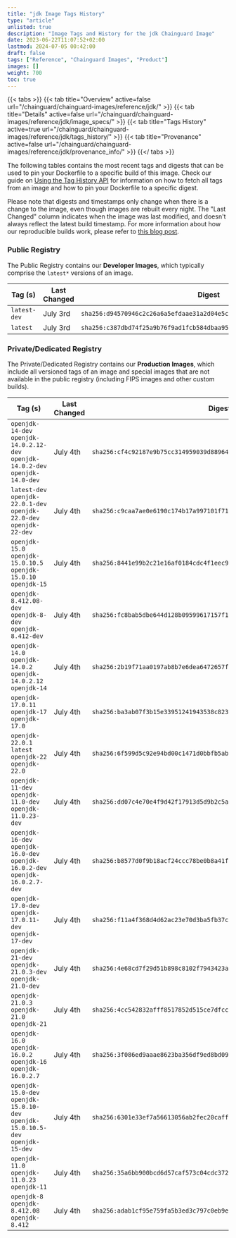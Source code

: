 ```yaml
---
title: "jdk Image Tags History"
type: "article"
unlisted: true
description: "Image Tags and History for the jdk Chainguard Image"
date: 2023-06-22T11:07:52+02:00
lastmod: 2024-07-05 00:42:00
draft: false
tags: ["Reference", "Chainguard Images", "Product"]
images: []
weight: 700
toc: true
---
```


{{< tabs >}}
{{< tab title="Overview" active=false url="/chainguard/chainguard-images/reference/jdk/" >}}
{{< tab title="Details" active=false url="/chainguard/chainguard-images/reference/jdk/image_specs/" >}}
{{< tab title="Tags History" active=true url="/chainguard/chainguard-images/reference/jdk/tags_history/" >}}
{{< tab title="Provenance" active=false url="/chainguard/chainguard-images/reference/jdk/provenance_info/" >}}
{{</ tabs >}}

The following tables contains the most recent tags and digests that can be used to pin your Dockerfile to a specific build of this image. Check our guide on [Using the Tag History API](/chainguard/chainguard-images/using-the-tag-history-api/) for information on how to fetch all tags from an image and how to pin your Dockerfile to a specific digest.

Please note that digests and timestamps only change when there is a change to the image, even though images are rebuilt every night. The "Last Changed" column indicates when the image was last modified, and doesn't always reflect the latest build timestamp. For more information about how our reproducible builds work, please refer to [this blog post](https://www.chainguard.dev/unchained/reproducing-chainguards-reproducible-image-builds).

### Public Registry
The Public Registry contains our **Developer Images**, which typically comprise the `latest*` versions of an image.

| Tag (s)       | Last Changed | Digest                                                                    |
|---------------|--------------|---------------------------------------------------------------------------|
|  `latest-dev` | July 3rd     | `sha256:d94570946c2c26a6a5efdaae31a2d04e5c997eb6762b80eb63ed5922a42f5136` |
|  `latest`     | July 3rd     | `sha256:c387dbd74f25a9b76f9ad1fcb584dbaa959be1aa464003fa0d05b8013b1aa309` |


### Private/Dedicated Registry
The Private/Dedicated Registry contains our **Production Images**, which include all versioned tags of an image and special images that are not available in the public registry (including FIPS images and other custom builds).

| Tag (s)                                                                            | Last Changed | Digest                                                                    |
|------------------------------------------------------------------------------------|--------------|---------------------------------------------------------------------------|
|  `openjdk-14-dev` `openjdk-14.0.2.12-dev` `openjdk-14.0.2-dev` `openjdk-14.0-dev`  | July 4th     | `sha256:cf4c92187e9b75cc314959039d88964f710fff40ef0991ab9fed106ef7d467cf` |
|  `latest-dev` `openjdk-22.0.1-dev` `openjdk-22.0-dev` `openjdk-22-dev`             | July 4th     | `sha256:c9caa7ae0e6190c174b17a997101f71057f2ce28bd14399671446f168225f0a0` |
|  `openjdk-15.0` `openjdk-15.0.10.5` `openjdk-15.0.10` `openjdk-15`                 | July 4th     | `sha256:8441e99b2c21e16af0184cdc4f1eec9fe1bf9a86cc92a22736ebf35a1b0048ad` |
|  `openjdk-8.412.08-dev` `openjdk-8-dev` `openjdk-8.412-dev`                        | July 4th     | `sha256:fc8bab5dbe644d128b09599617157f153207137999b73f49d8a1495cd8bbca53` |
|  `openjdk-14.0` `openjdk-14.0.2` `openjdk-14.0.2.12` `openjdk-14`                  | July 4th     | `sha256:2b19f71aa0197ab8b7e6dea6472657f31be54fbacc3be6da3301f3d9fef02103` |
|  `openjdk-17.0.11` `openjdk-17` `openjdk-17.0`                                     | July 4th     | `sha256:ba3ab07f3b15e33951241943538c82312e2c0975a431c3f0d0d1acfcc9ae6bb5` |
|  `openjdk-22.0.1` `latest` `openjdk-22` `openjdk-22.0`                             | July 4th     | `sha256:6f599d5c92e94bd00c1471d0bbfb5ab39f67b7b499f0c1bba529c328c8c24210` |
|  `openjdk-11-dev` `openjdk-11.0-dev` `openjdk-11.0.23-dev`                         | July 4th     | `sha256:dd07c4e70e4f9d42f17913d5d9b2c5a027fffe1b4e029e82150e8bfb2cc5650b` |
|  `openjdk-16-dev` `openjdk-16.0-dev` `openjdk-16.0.2-dev` `openjdk-16.0.2.7-dev`   | July 4th     | `sha256:b8577d0f9b18acf24ccc78be0b8a41feda02a233597745d966db45be841027b2` |
|  `openjdk-17.0-dev` `openjdk-17.0.11-dev` `openjdk-17-dev`                         | July 4th     | `sha256:f11a4f368d4d62ac23e70d3ba5fb37cf001b50e67644a6aeb4282848bd3afff3` |
|  `openjdk-21-dev` `openjdk-21.0.3-dev` `openjdk-21.0-dev`                          | July 4th     | `sha256:4e68cd7f29d51b898c8102f7943423a033afe0ebc7dabcdb9faac0953c9ce9ec` |
|  `openjdk-21.0.3` `openjdk-21.0` `openjdk-21`                                      | July 4th     | `sha256:4cc542832afff8517852d515ce7dfcc9a9781278b745f4890e63b26407c2a4c4` |
|  `openjdk-16.0` `openjdk-16.0.2` `openjdk-16` `openjdk-16.0.2.7`                   | July 4th     | `sha256:3f086ed9aaae8623ba356df9ed8bd09863b8aa56e14b81a54be2c2a8dc142fa4` |
|  `openjdk-15.0-dev` `openjdk-15.0.10-dev` `openjdk-15.0.10.5-dev` `openjdk-15-dev` | July 4th     | `sha256:6301e33ef7a56613056ab2fec20caff36ebbd312fd4c4587b3ee10bafc65d5e4` |
|  `openjdk-11.0` `openjdk-11.0.23` `openjdk-11`                                     | July 4th     | `sha256:35a6bb900bcd6d57caf573c04cdc372f7255f187fb1d54834ee84787ad5bf00b` |
|  `openjdk-8` `openjdk-8.412.08` `openjdk-8.412`                                    | July 4th     | `sha256:adab1cf95e759fa5b3ed3c797c0eb9e74bb6093f26e5c2e5c46037dcc97b49a7` |

